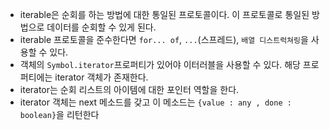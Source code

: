 - iterable은 순회를 하는 방법에 대한 통일된 프로토콜이다. 이 프로토콜로 통일된 방법으로 데이터를 순회할 수 있게 된다.
- iterable 프로토콜을 준수한다면 `for... of`, `...`(스프레드), `배열 디스트럭쳐링`을 사용할 수 있다.   
- 객체의 `Symbol.iterator`프로퍼티가 있어야 이터러블을 사용할 수 있다. 해당 프로퍼티에는 iterator 객체가 존재한다. 
- iterator는 순회 리스트의 아이템에 대한 포인터 역할을 한다.
- iterator 객체는 next 메소드를 갖고 이 메소드는 `{value : any , done : boolean}`을 리턴한다
